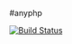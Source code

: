 #anyphp

[![Build Status](https://travis-ci.org/paveldhq/anyphp-docker.svg?branch=master)](https://travis-ci.org/paveldhq/anyphp-docker)